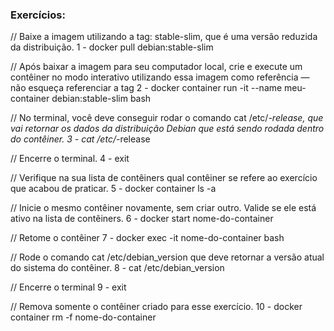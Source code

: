 ### Exercícios:

//  Baixe a imagem utilizando a tag: stable-slim, que é uma versão reduzida da distribuição.
1 - docker pull debian:stable-slim


// Após baixar a imagem para seu computador local, crie e execute um contêiner no modo interativo utilizando essa imagem como referência — não esqueça referenciar a tag
2 - docker container run -it --name meu-container debian:stable-slim bash


// No terminal, você deve conseguir rodar o comando cat /etc/*-release, que vai retornar os dados da distribuição Debian que está sendo rodada dentro do contêiner.
3 - cat /etc/*-release


// Encerre o terminal.
4 - exit


// Verifique na sua lista de contêiners qual contêiner se refere ao exercício que acabou de praticar.
5 - docker container ls -a


// Inicie o mesmo contêiner novamente, sem criar outro. Valide se ele está ativo na lista de contêiners.
6 - docker start nome-do-container

// Retome o contêiner
7 -  docker exec -it nome-do-container bash

// Rode o comando cat /etc/debian_version que deve retornar a versão atual do sistema do contêiner.
8 - cat /etc/debian_version

// Encerre o terminal
9 - exit

// Remova somente o contêiner criado para esse exercício.
10 - docker container rm -f nome-do-container